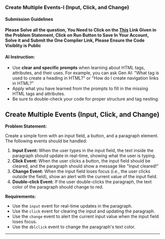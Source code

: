 ### Create Multiple Events-I (Input, Click, and Change)

#### Submission Guidelines

**Please Solve all the question, You Need to Click on the [This](https://onecompiler.com/html/42rrx8jyu) Link Given in the Problem Statement, Click on Run Button to Save In Your Account, Solve it and Submit the One Complier Link, Please Ensure the Code Visiblity is Public**

#### AI Instruction:

- Use **clear and specific prompts** when learning about HTML tags, attributes, and their uses. For example, you can ask Gen AI: "What tag is used to create a heading in HTML?" or "How do I create navigation links in HTML?"
- Apply what you have learned from the prompts to fill in the missing HTML tags and attributes.
- Be sure to double-check your code for proper structure and tag nesting.

## Create Multiple Events (Input, Click, and Change)

**Problem Statement:**

Create a simple form with an input field, a button, and a paragraph element. The following events should be handled:

1. **Input Event:** When the user types in the input field, the text inside the paragraph should update in real-time, showing what the user is typing.
2. **Click Event:** When the user clicks a button, the input field should be cleared, and the paragraph should show a message like "Input cleared!"
3. **Change Event:** When the input field loses focus (i.e., the user clicks outside the field), show an alert with the current value of the input field.
4. **Double-click Event:** If the user double-clicks the paragraph, the text color of the paragraph should change to red.

**Requirements:**

- Use the `input` event for real-time updates in the paragraph.
- Use the `click` event for clearing the input and updating the paragraph.
- Use the `change` event to alert the current input value when the input field loses focus.
- Use the `dblclick` event to change the paragraph's text color.

---
